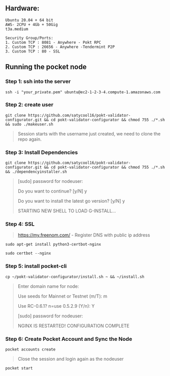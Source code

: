 ## Hardware: 
```
Ubuntu 20.04 + 64 bit
AWS- 2CPU + 4Gb + 50Gig
t3a.medium

Security Group/Ports: 
1. Custom TCP : 8081 - Anywhere - Pokt RPC 
2. Custom TCP : 26656 - Anywhere -Tendermint P2P
3. Custom TCP : 80 - SSL
```
## Running the pocket node
### Step 1: ssh into the server
```
ssh -i "your_private.pem" ubuntu@ec2-1-2-3-4.compute-1.amazonaws.com
```
### Step 2: create user
```
git clone https://github.com/satycool16/pokt-validator-configurator.git && cd pokt-validator-configurator && chmod 755 ./*.sh && sudo ./makeuser.sh
```
>Session starts with the username just created, we need to clone the repo again.
### Step 3: Install Dependencies
```
git clone https://github.com/satycool16/pokt-validator-configurator.git && cd pokt-validator-configurator && chmod 755 ./*.sh && ./dependencyinstaller.sh
```
> [sudo] password for nodeuser:
>
>Do you want to continue? [y/N] y
>
> Do you want to install the latest go version? [y/N] y
> 
> STARTING NEW SHELL TO LOAD G-INSTALL...

### Step 4: SSL

>https://my.freenom.com/ - Register DNS with public ip address
>
```
sudo apt-get install python3-certbot-nginx
```
```
sudo certbot --nginx
```
### Step 5: install pocket-cli 
```
cp ~/pokt-validator-configurator/install.sh ~ && ~/install.sh
```
> Enter domain name for node:
> 
> Use seeds for Mainnet or Testnet (m/T): m
> 
> Use RC-0.6.1? n=use 0.5.2.9 (Y/n): Y
> 
> [sudo] password for nodeuser:
> 
> NGINX IS RESTARTED! CONFIGURATION COMPLETE

### Step 6: Create Pocket Account and Sync the Node
```
pocket accounts create
```

>Close the session and login again as the nodeuser

```
pocket start
```
